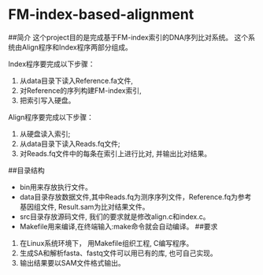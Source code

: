 # FM-index-based-alignment
##简介
这个project目的是完成基于FM-index索引的DNA序列比对系统。
这个系统由Align程序和Index程序两部分组成。

Index程序要完成以下步骤：

1. 从data目录下读入Reference.fa文件,
2. 对Reference的序列构建FM-index索引,
3. 把索引写入硬盘。

Align程序要完成以下步骤：

1. 从硬盘读入索引;
2. 从data目录下读入Reads.fq文件;
3. 对Reads.fq文件中的每条在索引上进行比对, 并输出比对结果。

##目录结构
* bin用来存放执行文件。
* data目录存放数据文件,其中Reads.fq为测序序列文件，Reference.fq为参考基因组文件, Result.sam为比对结果文件。
* src目录存放源码文件, 我们的要求就是修改align.c和index.c。
* Makefile用来编译,在终端输入:make命令就会自动编译。
##要求
1. 在Linux系统环境下， 用Makefile组织工程, C编写程序。
2. 生成SA和解析fasta、fastq文件可以用已有的库, 也可自己实现。
3. 输出结果要以SAM文件格式输出。 

